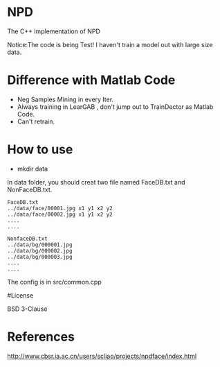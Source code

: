 # NPD

The C++ implementation of NPD

Notice:The code is being Test!
I haven't train a model out with large size data.

# Difference with Matlab Code

- Neg Samples Mining in every Iter.
- Always training in LearGAB , don't jump out to TrainDector as Matlab Code.
- Can't retrain.

# How to use
- mkdir data

In data folder, you should creat two file named FaceDB.txt and NonFaceDB.txt.

```
FaceDB.txt
../data/face/00001.jpg x1 y1 x2 y2
../data/face/00002.jpg x1 y1 x2 y2
....
....
```

```
NonfaceDB.txt
../data/bg/000001.jpg
../data/bg/000002.jpg
../data/bg/000003.jpg
....
....
```

The config is in src/common.cpp 


#License

BSD 3-Clause

# References

http://www.cbsr.ia.ac.cn/users/scliao/projects/npdface/index.html
